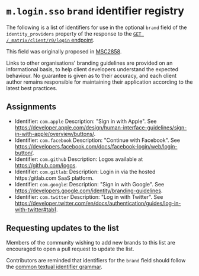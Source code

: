 # `m.login.sso` `brand` identifier registry

The following is a list of identifiers for use in the optional `brand` field of the
`identity_providers` property of the response to the [`GET /_matrix/client/r0/login`
endpoint](https://matrix.org/docs/spec/client_server/latest#get-matrix-client-r0-login).

This field was originally proposed in
[MSC2858](https://github.com/matrix-org/matrix-doc/pull/2858).

Links to other organisations' branding guidelines are provided on an
informational basis, to help client developers understand the expected
behaviour. No guarantee is given as to their accuracy, and each client author
remains responsible for maintaining their application according to the latest
best practices.

## Assignments

<!--
Note that the following list is alphabetical by identifier - please keep it
that way!
-->

 * Identifier: `com.apple`
   Description: "Sign in with Apple". See
   https://developer.apple.com/design/human-interface-guidelines/sign-in-with-apple/overview/buttons/.
 * Identifier: `com.facebook`
   Description: "Continue with Facebook". See
   https://developers.facebook.com/docs/facebook-login/web/login-button/.
 * Identifier: `com.github`
   Description: Logos available at https://github.com/logos.
 * Identifier: `com.gitlab`:
   Description: Login in via the hosted https:/gitlab.com SaaS platform.
 * Identifier: `com.google`:
   Description: "Sign in with Google". See
   https://developers.google.com/identity/branding-guidelines.
 * Identifier: `com.twitter`
   Description: "Log in with Twitter". See
   https://developer.twitter.com/en/docs/authentication/guides/log-in-with-twitter#tab1.



## Requesting updates to the list

Members of the community wishing to add new brands to this list are encouraged
to open a pull request to update the list.

Contributors are reminded that identifiers for the `brand` field should follow
the [common textual identifier
grammar](https://github.com/matrix-org/matrix-doc/blob/rav/proposals/textual_identifier_grammar/proposals/2758-textual-id-grammar.md).
